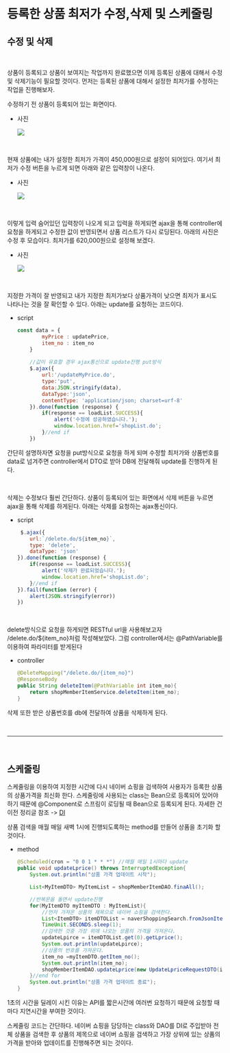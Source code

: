 등록한 상품 최저가 수정,삭제 및 스케줄링
===

## 수정 및 삭제

<br>

상품이 등록되고 상품이 보여지는 작업까지 완료했으면 이제 등록된 상품에 대해서 수정 및 삭제기능이 필요할 것이다. 먼저는 등록된 상품에 대해서 설정한 최저가를 수정하는 작업을 진행해보자.  <br>

수정하기 전 상품이 등록되어 있는 화면이다.

* 사진 

    <img src = https://user-images.githubusercontent.com/74294325/111323432-3618ef00-86ad-11eb-8988-6f18c2ac9f47.PNG>

<br>

현재 상품에는 내가 설정한 최저가 가격이 450,000원으로 설정이 되어있다. 여기서 최저가 수정 버튼을 누르게 되면 아래와 같은 입력창이 나온다.

* 사진

    <img src = https://user-images.githubusercontent.com/74294325/111323765-84c68900-86ad-11eb-8e2a-99c9109d8bce.PNG>

<br>

이렇게 입력 숨어있던 입력창이 나오게 되고 입력을 하게되면 ajax을 통해 controller에 요청을 하게되고 수정한 값이 반영되면서 상품 리스트가 다시 로딩된다. 아래의 사진은 수정 후 모습이다. 최저가를 620,000원으로 설정해 보겠다.

* 사진

    <img src = https://user-images.githubusercontent.com/74294325/111324658-50070180-86ae-11eb-980d-990aeb48e37a.PNG>

<br>

지정한 가격이 잘 반영되고 내가 지정한 최저가보다 상품가격이 낮으면 최저가 표시도 나타나는 것을 잘 확인할 수 있다. 아래는 update를 요청하는 코드이다.

* script

    ```javascript
    const data = {
            myPrice : updatePrice,
            item_no : item_no
        }
        
        //값이 유효할 경우 ajax통신으로 update진행 put방식
        $.ajax({
            url:'/updateMyPrice.do',
            type:'put',
            data:JSON.stringify(data),
            dataType:'json',
            contentType: 'application/json; charset=urf-8'
        }).done(function (response) {
            if(response == loadList.SUCCESS){
                alert('수정에 성공하였습니다.');
                window.location.href='shopList.do';
            }//end if
        })
    ```

간단히 설명하자면 요청을 put방식으로 요청을 하게 되며 수정할 최저가와 상품번호를 data로 넘겨주면 controller에서 DTO로 받아 DB에 전달해줘 update를 진행하게 된다.

<br>

삭제는 수정보다 훨씬 간단하다. 상품이 등록되어 있는 화면에서 삭제 버튼을 누르면 ajax을 통해 삭제를 하게된다. 아래는 삭제를 요청하는 ajax통신이다.

* script

    ```javascript
     $.ajax({
        url:`/delete.do/${item_no}`,
        type: 'delete',
        dataType: 'json'
    }).done(function (response) {
        if(response == loadList.SUCCESS){
            alert('삭제가 완료되었습니다.');
            window.location.href='shopList.do';
        }//end if
    }).fail(function (error) {
        alert(JSON.stringify(error))
    })
    ```

<br>

delete방식으로 요청을 하게되면 RESTful url을 사용해보고자 /delete.do/${item_no}처럼 작성해보았다. 그럼 controller에서는 @PathVariable를 이용하여 파라미터를 받게된다 

* controller

    ```java
    @DeleteMapping("/delete.do/{item_no}")
    @ResponseBody
    public String deleteItem(@PathVariable int item_no){
        return shopMemberItemService.deleteItem(item_no);
    }
    ```

삭제 또한 받은 상품번호를 db에 전달하여 상품을 삭제하게 된다.

<br>

---

<br>


## 스케줄링

스케줄링을 이용하여 지정한 시간에 다시 네이버 쇼핑을 검색하여 사용자가 등록한 상품의 상품가격을 최신화 한다. 스케줄링에 사용되는 class는 Bean으로 등록되어 있어야 하기 때문에 @Component로 스프링이 로딩될 때 Bean으로 등록되게 된다. 자세한 건 이전 정리글 참조 -> [DI](https://github.com/LeeWoooo/TIL/tree/main/spring/DI) <Br>

상품 검색을 매월 매일 새벽 1시에 진행되도록하는 method를 만들어 상품을 초기화 할 것이다.

* method

    ```java
    @Scheduled(cron = "0 0 1 * * *") //매월 매일 1시마다 update
    public void updateLprice() throws InterruptedException{
        System.out.println("상품 가격 업데이트 시작");

        List<MyItemDTO> MyItemList = shopMemberItemDAO.finaAll();

        //반복문을 돌면서 update진행
        for(MyItemDTO myItemDTO : MyItemList){
            //먼저 가져온 상품의 제목으로 네이버 쇼핑을 검색한다.
            List<ItemDTO> itemDTOList = naverShoppingSearch.fromJsonItem(naverShoppingSearch.searchResult(myItemDTO.getTitle()));
            TimeUnit.SECONDS.sleep(1);
            //검색한 것중 가장 위에 나오는 상품의 가격을 가져온다.
            updateLpirce = itemDTOList.get(0).getLprice();
            System.out.println(updateLpirce);
            //상품의 번호를 가져온다.
            item_no =myItemDTO.getItem_no();
            System.out.println(item_no);
            shopMemberItemDAO.updateLprice(new UpdateLpriceRequestDTO(item_no,updateLpirce));
        }//end for
        System.out.println("상품 가격 업데이트 종료");
    }
    ```

1초의 시간을 딜레이 시킨 이유는 API를 짧은시간에 여러번 요청하기 때문에 요청할 때마다 지연시간을 부여한 것이다.  <br>

스케줄링 코드는 간단하다. 네이버 쇼핑을 담당하는 class와 DAO를 DI로 주입받아 전체 상품을 검색한 후 상품의 제목으로 네이버 쇼핑을 검색하고 가장 상위에 있는 상품의 가격을 받아와 업데이트를 진행해주면 되는 것이다.



